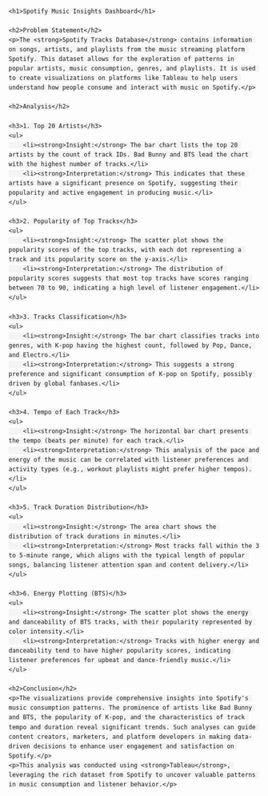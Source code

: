 <!DOCTYPE html>
<html lang="en">
<head>
    <meta charset="UTF-8">
    <meta name="viewport" content="width=device-width, initial-scale=1.0">
    <title>Spotify Music Insights Dashboard</title>
    <style>
        body {
            font-family: Arial, sans-serif;
            line-height: 1.6;
            margin: 20px;
        }
        h1 {
            color: #333;
        }
        h2 {
            color: #555;
        }
        h3 {
            color: #666;
        }
        ul {
            margin: 0;
            padding: 0;
            list-style: none;
        }
        li {
            margin-bottom: 10px;
        }
        code {
            font-family: monospace;
            background-color: #f4f4f4;
            padding: 2px 4px;
            border-radius: 4px;
        }
    </style>
</head>
<body>

    <h1>Spotify Music Insights Dashboard</h1>

    <h2>Problem Statement</h2>
    <p>The <strong>Spotify Tracks Database</strong> contains information on songs, artists, and playlists from the music streaming platform Spotify. This dataset allows for the exploration of patterns in popular artists, music consumption, genres, and playlists. It is used to create visualizations on platforms like Tableau to help users understand how people consume and interact with music on Spotify.</p>

    <h2>Analysis</h2>

    <h3>1. Top 20 Artists</h3>
    <ul>
        <li><strong>Insight:</strong> The bar chart lists the top 20 artists by the count of track IDs. Bad Bunny and BTS lead the chart with the highest number of tracks.</li>
        <li><strong>Interpretation:</strong> This indicates that these artists have a significant presence on Spotify, suggesting their popularity and active engagement in producing music.</li>
    </ul>

    <h3>2. Popularity of Top Tracks</h3>
    <ul>
        <li><strong>Insight:</strong> The scatter plot shows the popularity scores of the top tracks, with each dot representing a track and its popularity score on the y-axis.</li>
        <li><strong>Interpretation:</strong> The distribution of popularity scores suggests that most top tracks have scores ranging between 70 to 90, indicating a high level of listener engagement.</li>
    </ul>

    <h3>3. Tracks Classification</h3>
    <ul>
        <li><strong>Insight:</strong> The bar chart classifies tracks into genres, with K-pop having the highest count, followed by Pop, Dance, and Electro.</li>
        <li><strong>Interpretation:</strong> This suggests a strong preference and significant consumption of K-pop on Spotify, possibly driven by global fanbases.</li>
    </ul>

    <h3>4. Tempo of Each Track</h3>
    <ul>
        <li><strong>Insight:</strong> The horizontal bar chart presents the tempo (beats per minute) for each track.</li>
        <li><strong>Interpretation:</strong> This analysis of the pace and energy of the music can be correlated with listener preferences and activity types (e.g., workout playlists might prefer higher tempos).</li>
    </ul>

    <h3>5. Track Duration Distribution</h3>
    <ul>
        <li><strong>Insight:</strong> The area chart shows the distribution of track durations in minutes.</li>
        <li><strong>Interpretation:</strong> Most tracks fall within the 3 to 5-minute range, which aligns with the typical length of popular songs, balancing listener attention span and content delivery.</li>
    </ul>

    <h3>6. Energy Plotting (BTS)</h3>
    <ul>
        <li><strong>Insight:</strong> The scatter plot shows the energy and danceability of BTS tracks, with their popularity represented by color intensity.</li>
        <li><strong>Interpretation:</strong> Tracks with higher energy and danceability tend to have higher popularity scores, indicating listener preferences for upbeat and dance-friendly music.</li>
    </ul>

    <h2>Conclusion</h2>
    <p>The visualizations provide comprehensive insights into Spotify's music consumption patterns. The prominence of artists like Bad Bunny and BTS, the popularity of K-pop, and the characteristics of track tempo and duration reveal significant trends. Such analyses can guide content creators, marketers, and platform developers in making data-driven decisions to enhance user engagement and satisfaction on Spotify.</p>
    <p>This analysis was conducted using <strong>Tableau</strong>, leveraging the rich dataset from Spotify to uncover valuable patterns in music consumption and listener behavior.</p>

</body>
</html>
